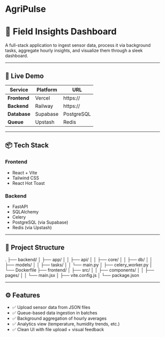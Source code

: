 # AgriPulse

# 🌾 Field Insights Dashboard

A full-stack application to ingest sensor data, process it via background tasks, aggregate hourly insights, and visualize them through a sleek dashboard.

---

## 🚀 Live Demo

| Service         | Platform | URL                      |
|-----------------|----------|---------------------------|
| **Frontend**    | Vercel   | https://<your-vercel-url> |
| **Backend**     | Railway  | https://<your-railway-url> |
| **Database**    | Supabase | PostgreSQL                |
| **Queue**       | Upstash  | Redis                     |

---

## 📦 Tech Stack

### Frontend
- React + Vite
- Tailwind CSS
- React Hot Toast

### Backend
- FastAPI
- SQLAlchemy
- Celery
- PostgreSQL (via Supabase)
- Redis (via Upstash)

---

## 📁 Project Structure

.
├── backend/
│ ├── app/
│ │ ├── api/
│ │ ├── core/
│ │ ├── db/
│ │ ├── models/
│ │ ├── tasks/
│ │ └── main.py
│ ├── celery_worker.py
│ └── Dockerfile
├── frontend/
│ ├── src/
│ │ ├── components/
│ │ ├── pages/
│ │ └── main.jsx
│ ├── vite.config.js
│ └── package.json

---

## ⚙️ Features

- ✅ Upload sensor data from JSON files
- ✅ Queue-based data ingestion in batches
- ✅ Background aggregation of hourly averages
- ✅ Analytics view (temperature, humidity trends, etc.)
- ✅ Clean UI with file upload + visual feedback
